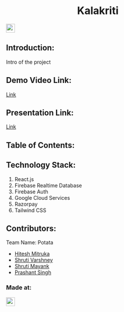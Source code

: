 <h1 align="center">Kalakriti</h1>
<p align="center">
</p>

<a href="https://hack36.com"> <img src="https://cutt.ly/BuiltAtHack36" height=24px> </a>

## Introduction:

Intro of the project

## Demo Video Link:

<a href="https://youtu.be/dQw4w9WgXcQ">Link</a>

## Presentation Link:

<a href="https://docs.google.com/presentation/d/1HY981w4kFtPevHU2eTepiEKb2jStQxQG/edit?usp=sharing&ouid=114081136886392906162&rtpof=true&sd=true"> Link </a>

## Table of Contents:

## Technology Stack:

1. React.js
2. Firebase Realtime Database
3. Firebase Auth
4. Google Cloud Services
5. Razorpay
6. Tailwind CSS

## Contributors:

Team Name: Potata

- [Hitesh Mitruka](https://github.com/mitrukahitesh)
- [Shruti Varshney](https://github.com/shrutivarshney)
- [Shruti Mayank](https://github.com/shruti-mayank)
- [Prashant Singh](https://github.com/prashant-hackthebow)

### Made at:

<a href="https://hack36.com"> <img src="https://cutt.ly/BuiltAtHack36" height=24px> </a>
